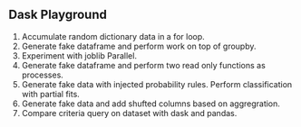 ## Dask Playground

1. Accumulate random dictionary data in a for loop.
2. Generate fake dataframe and perform work on top of groupby.
3. Experiment with joblib Parallel.
4. Generate fake dataframe and perform two read only functions as processes.
5. Generate fake data with injected probability rules. Perform classification with partial fits.
6. Generate fake data and add shufted columns based on aggregration.
7. Compare criteria query on dataset with dask and pandas.